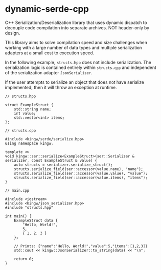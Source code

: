 # dynamic-serde-cpp

C++ Serialization/Deserialization library that uses dynamic dispatch to decouple code compilation into separate archives. NOT header-only by design.

This library aims to solve compilation speed and size challenges when working with a large number of data types and multiple serialization adapters at a small cost to execution speed.

In the following example, `structs.hpp` does not include serialization. The serialization logic is contained entirely within `structs.cpp` and independent of the serialization adapter `JsonSerializer`.

If the user attempts to serialize an object that does not have serialize implemented, then it will throw an exception at runtime.
```
// structs.hpp

struct ExampleStruct {
    std::string name;
    int value;
    std::vector<int> items;
};
```
```
// structs.cpp

#include <kingw/serde/serialize.hpp>
using namespace kingw;

template <>
void kingw::ser::serialize<ExampleStruct>(ser::Serializer & serializer, const ExampleStruct & value) {
    auto structs = serializer.serialize_struct();
    structs.serialize_field(ser::accessor(value.name), "name");
    structs.serialize_field(ser::accessor(value.value), "value");
    structs.serialize_field(ser::accessor(value.items), "items");
}
```
```
// main.cpp

#include <iostream>
#include <kingw/json_serializer.hpp>
#include "structs.hpp"

int main() {
    ExampleStruct data {
        "Hello, World!",
        5,
        { 1, 2, 3 }
    };

    // Prints: {"name":"Hello, World!","value":5,"items":[1,2,3]}
    std::cout << kingw::JsonSerializer::to_string(data) << "\n";
    
    return 0;
}
```
